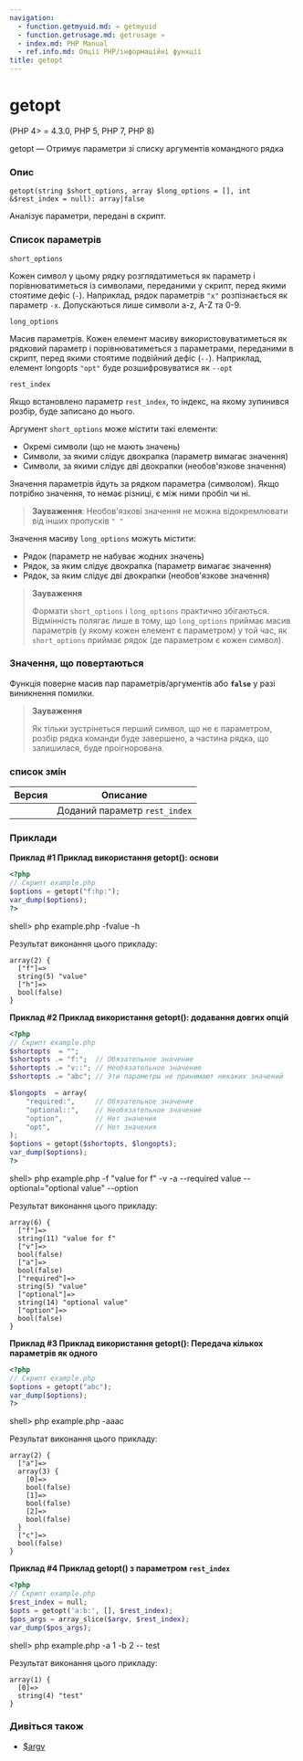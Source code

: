 ```yaml
---
navigation:
  - function.getmyuid.md: « getmyuid
  - function.getrusage.md: getrusage »
  - index.md: PHP Manual
  - ref.info.md: Опції PHP/інформаційні функції
title: getopt
---
```

# getopt

(PHP 4> = 4.3.0, PHP 5, PHP 7, PHP 8)

getopt — Отримує параметри зі списку аргументів командного рядка

### Опис

```methodsynopsis
getopt(string $short_options, array $long_options = [], int &$rest_index = null): array|false
```

Аналізує параметри, передані в скрипт.

### Список параметрів

`short_options`

Кожен символ у цьому рядку розглядатиметься як параметр і порівнюватиметься із символами, переданими у скрипт, перед якими стоятиме дефіс (`-`). Наприклад, рядок параметрів `"x"` розпізнається як параметр `-x`. Допускаються лише символи a-z, A-Z та 0-9.

`long_options`

Масив параметрів. Кожен елемент масиву використовуватиметься як рядковий параметр і порівнюватиметься з параметрами, переданими в скрипт, перед якими стоятиме подвійний дефіс (`--`). Наприклад, елемент longopts `"opt"` буде розшифровуватися як `--opt`

`rest_index`

Якщо встановлено параметр `rest_index`, то індекс, на якому зупинився розбір, буде записано до нього.

Аргумент `short_options` може містити такі елементи:

-   Окремі символи (що не мають значень)
-   Символи, за якими слідує двокрапка (параметр вимагає значення)
-   Символи, за якими слідує дві двокрапки (необов'язкове значення)

Значення параметрів йдуть за рядком параметра (символом). Якщо потрібно значення, то немає різниці, є між ними пробіл чи ні.

> **Зауваження**: Необов'язкові значення не можна відокремлювати від інших пропусків `" "`

Значення масиву `long_options` можуть містити:

-   Рядок (параметр не набуває жодних значень)
-   Рядок, за яким слідує двокрапка (параметр вимагає значення)
-   Рядок, за яким слідує дві двокрапки (необов'язкове значення)

> **Зауваження**
> 
> Формати `short_options` і `long_options` практично збігаються. Відмінність полягає лише в тому, що `long_options` приймає масив параметрів (у якому кожен елемент є параметром) у той час, як `short_options` приймає рядок (де параметром є кожен символ).

### Значення, що повертаються

Функція поверне масив пар параметрів/аргументів або **`false`** у разі виникнення помилки.

> **Зауваження**
> 
> Як тільки зустрінеться перший символ, що не є параметром, розбір рядка команди буде завершено, а частина рядка, що залишилася, буде проігнорована.

### список змін

| Версия | Описание |
| --- | --- |
|  | Доданий параметр `rest_index` |

### Приклади

**Приклад #1 Приклад використання **getopt()**: основи**

```php
<?php
// Скрипт example.php
$options = getopt("f:hp:");
var_dump($options);
?>
```

shell> php example.php -fvalue -h

Результат виконання цього прикладу:

```
array(2) {
  ["f"]=>
  string(5) "value"
  ["h"]=>
  bool(false)
}
```

**Приклад #2 Приклад використання **getopt()**: додавання довгих опцій**

```php
<?php
// Скрипт example.php
$shortopts  = "";
$shortopts .= "f:";  // Обязательное значение
$shortopts .= "v::"; // Необязательное значение
$shortopts .= "abc"; // Эти параметры не принимают никаких значений

$longopts  = array(
    "required:",     // Обязательное значение
    "optional::",    // Необязательное значение
    "option",        // Нет значения
    "opt",           // Нет значения
);
$options = getopt($shortopts, $longopts);
var_dump($options);
?>
```

shell> php example.php -f "value for f" -v -a --required value --optional="optional value" --option

Результат виконання цього прикладу:

```
array(6) {
  ["f"]=>
  string(11) "value for f"
  ["v"]=>
  bool(false)
  ["a"]=>
  bool(false)
  ["required"]=>
  string(5) "value"
  ["optional"]=>
  string(14) "optional value"
  ["option"]=>
  bool(false)
}
```

**Приклад #3 Приклад використання **getopt()**: Передача кількох параметрів як одного**

```php
<?php
// Скрипт example.php
$options = getopt("abc");
var_dump($options);
?>
```

shell> php example.php -aaac

Результат виконання цього прикладу:

```
array(2) {
  ["a"]=>
  array(3) {
    [0]=>
    bool(false)
    [1]=>
    bool(false)
    [2]=>
    bool(false)
  }
  ["c"]=>
  bool(false)
}
```

**Приклад #4 Приклад **getopt()** з параметром `rest_index`**

```php
<?php
// Скрипт example.php
$rest_index = null;
$opts = getopt('a:b:', [], $rest_index);
$pos_args = array_slice($argv, $rest_index);
var_dump($pos_args);
```

shell> php example.php -a 1 -b 2 -- test

Результат виконання цього прикладу:

```
array(1) {
  [0]=>
  string(4) "test"
}
```

### Дивіться також

-   [](reserved.variables.argv.md)[$argv](reserved.variables.argv.md)
